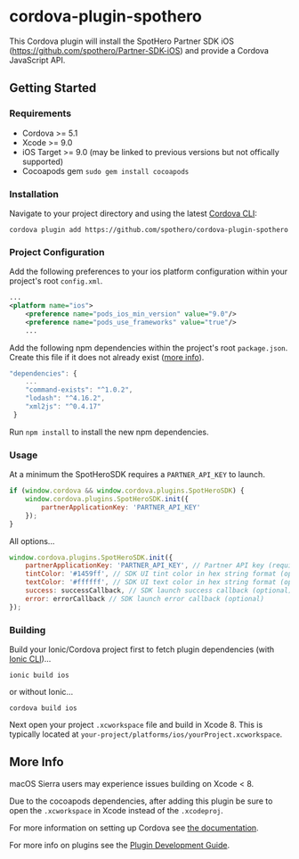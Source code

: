 # cordova-plugin-spothero
This Cordova plugin will install the SpotHero Partner SDK iOS (https://github.com/spothero/Partner-SDK-iOS) and provide a Cordova JavaScript API.

## Getting Started

### Requirements
- Cordova >= 5.1
- Xcode >= 9.0
- iOS Target >= 9.0  (may be linked to previous versions but not offically supported)
- Cocoapods gem `sudo gem install cocoapods`

### Installation
Navigate to your project directory and using the latest [Cordova CLI](http://cordova.apache.org/):

```
cordova plugin add https://github.com/spothero/cordova-plugin-spothero
```

### Project Configuration

Add the following preferences to your ios platform configuration within your project's root `config.xml`.
```xml
...
<platform name="ios">
    <preference name="pods_ios_min_version" value="9.0"/>
    <preference name="pods_use_frameworks" value="true"/>
    ...
```

Add the following npm dependencies within the project's root `package.json`.  Create this file if it does not already exist ([more info](https://docs.npmjs.com/files/package.json)).
```js
"dependencies": {
    ...
    "command-exists": "^1.0.2",
    "lodash": "^4.16.2",
    "xml2js": "^0.4.17"
 }
```

Run `npm install` to install the new npm dependencies.

### Usage

At a minimum the SpotHeroSDK requires a `PARTNER_API_KEY` to launch.
```js
if (window.cordova && window.cordova.plugins.SpotHeroSDK) {
    window.cordova.plugins.SpotHeroSDK.init({
        partnerApplicationKey: 'PARTNER_API_KEY'
    });
}
```

All options...
```js
window.cordova.plugins.SpotHeroSDK.init({
    partnerApplicationKey: 'PARTNER_API_KEY', // Partner API key (required)
    tintColor: '#1459ff', // SDK UI tint color in hex string format (optional)
    textColor: '#ffffff', // SDK UI text color in hex string format (optional)
    success: successCallback, // SDK launch success callback (optional)
    error: errorCallback // SDK launch error callback (optional)
});
```

### Building

Build your Ionic/Cordova project first to fetch plugin dependencies (with  [Ionic CLI](http://ionicframework.com/getting-started/))...
```
ionic build ios
```
or without Ionic...
```
cordova build ios
```

Next open your project `.xcworkspace` file and build in Xcode 8.  This is typically located at `your-project/platforms/ios/yourProject.xcworkspace`.

## More Info

macOS Sierra users may experience issues building on Xcode < 8.

Due to the cocoapods dependencies, after adding this plugin be sure to open the `.xcworkspace` in Xcode instead of the `.xcodeproj`.

For more information on setting up Cordova see [the documentation](http://cordova.apache.org/docs/en/latest/guide/cli/index.html).

For more info on plugins see the [Plugin Development Guide](http://cordova.apache.org/docs/en/latest/guide/hybrid/plugins/index.html).
